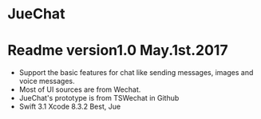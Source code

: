 # JueChat
# Readme version1.0 May.1st.2017
  * Support the basic features for chat like sending messages, images and voice messages.
  * Most of UI sources are from Wechat.
  * JueChat's prototype is from TSWechat in Github
  * Swift 3.1 Xcode 8.3.2
  Best,
  Jue
